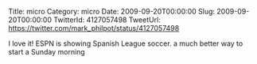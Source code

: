 Title: micro
Category: micro
Date: 2009-09-20T00:00:00
Slug: 2009-09-20T00:00:00
TwitterId: 4127057498
TweetUrl: https://twitter.com/mark_philpot/status/4127057498

I love it! ESPN is showing Spanish League soccer. a much better way to start a Sunday morning